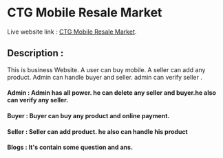 # CTG Mobile Resale Market

Live website link : [CTG Mobile Resale Market](https://ctg-mobile-resale-market.web.app/).

## Description :

This is business Website. A user can buy mobile. A seller can add any product. Admin can handle buyer and seller. admin can verify seller .
#### Admin : Admin has all power. he can delete any seller and buyer.he also can verify any seller.

#### Buyer : Buyer can buy any product and online payment.
#### Seller : Seller can add product. he also can handle his product
#### Blogs : It's contain some question and ans.

